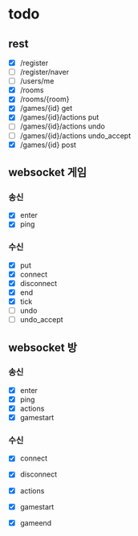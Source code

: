 # todo

## rest
- [x] /register
- [ ] /register/naver
- [ ] /users/me
- [x] /rooms
- [x] /rooms/{room}
- [x] /games/{id} get
- [x] /games/{id}/actions put
- [ ] /games/{id}/actions undo
- [ ] /games/{id}/actions undo_accept
- [x] /games/{id} post

## websocket 게임

### 송신
- [x] enter
- [x] ping

### 수신
- [x] put
- [x] connect
- [x] disconnect
- [x] end
- [x] tick
- [ ] undo
- [ ] undo_accept

## websocket 방

### 송신
- [x] enter
- [x] ping
- [x] actions
- [x] gamestart

### 수신
- [x] connect
- [x] disconnect
- [x] actions
- [x] gamestart
- [x] gameend



